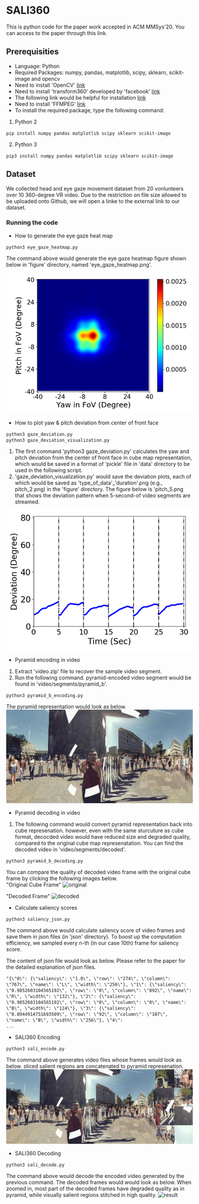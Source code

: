 # SALI360
This is python code for the paper work accepted in ACM MMSys'20. You can access to the paper through this link.

## Prerequisities
- Language: Python
- Required Packages: numpy, pandas, matplotlib, scipy, sklearn, scikit-image and opencv
- Need to install 'OpenCV' [link](https://www.pyimagesearch.com/2016/10/24/ubuntu-16-04-how-to-install-opencv/)
- Need to install 'transform360' developed by 'facebook' [link](https://github.com/facebook/transform360)
- The following link would be helpful for installation [link](https://github.com/facebook/transform360/issues/56)
- Need to install 'FFMPEG' [link](https://www.ffmpeg.org/download.html)
- To install the required package, type the following command:

1) Python 2
```
pip install numpy pandas matplotlib scipy sklearn scikit-image
```
2) Python 3
```
pip3 install numpy pandas matplotlib scipy sklearn scikit-image
```

## Dataset
We collected head and eye gaze movement dataset from 20 vonlunteers over 10 360-degree VR video. Due to the restriction on file size allowed to be uploaded onto Github, we will open a linke to the external link to our dataset.


### Running the code
- How to generate the eye gaze heat map
```
python3 eye_gaze_heatmap.py
```
The command above would generate the eye gaze heatmap figure shown below in 'figure' directory, named 'eye_gaze_heatmap.png'. 

![Data Filter](figure/eye_gaze_heatmap.png)

- How to plot yaw & pitch deviation from center of front face 
```
python3 gaze_deviation.py
python3 gaze_deviation_visualization.py
```
1. The first command 'python3 gaze_deviation.py' calculates the yaw and pitch deviation from the center of front face in cube map representation, which would be saved in a format of 'pickle' file in 'data' directory to be used in the following script. 
2. 'gaze_deviation_visualization.py' would save the deviation plots, each of which would be saved as 'type_of_data'_'duration'.png (e.g., pitch_2.png) in the 'figure' directory. The figure below is 'pitch_5.png that shows the deviation pattern when 5-second-of video segments are streamed. 

![Interpolation](figure/pitch_5.png)

- Pyramid encoding in video
1. Extract 'video.zip' file to recover the sample video segment.
2. Run the following command. pyramid-encoded video segment would be found in 'video/segments/pyramid_b'. 
```
python3 pyramid_b_encoding.py
```
The pyramid representation would look as below.
![pyramid](figure/pyra_b.png)

- Pyramid decoding in video
1. The following command would convert pyramid representation back into cube represenation. however, even with the same sturcuture as cube format, decocded video would have reduced size and degraded quality, compared to the original cube map represenatation. You can find the decoded video in 'video/segments/decoded'.
```
python3 pyramid_b_decoding.py
```
You can compare the quality of decoded video frame with the original cube frame by clicking the following images below. <br/>
"Original Cube Frame"
![original](figure/cube.png)

"Decoded Frame"
![decoded](figure/decoded.png)

- Calculate saliency scores
```
python3 saliency_json.py
```
The command above would calculate saliency score of video frames and save them in json files (in 'json' directory). To boost up the computation efficiency, we sampled every n-th (in our case 10th) frame for saliency score. <br/>

The content of json file would look as below. Please refer to the paper for the detailed explanation of json files.
```
"{\"0\": {\"saliency\": \"1.0\", \"row\": \"274\", \"column\": \"767\", \"name\": \"L\", \"width\": \"256\"}, \"1\": {\"saliency\": \"0.9852603104565192\", \"row\": \"0\", \"column\": \"892\", \"name\": \"R\", \"width\": \"132\"}, \"2\": {\"saliency\": \"0.9852603104565192\", \"row\": \"0\", \"column\": \"0\", \"name\": \"B\", \"width\": \"124\"}, \"3\": {\"saliency\": \"0.8944914751693509\", \"row\": \"92\", \"column\": \"107\", \"name\": \"B\", \"width\": \"256\"}, \"4\": 
...
```
- SALI360 Encoding
```
python3 sali_encode.py
```
The command above generates video files whose frames would look as below. sliced salient regions are concatenated to pyramid represenation.
![result](figure/result.png)


- SALI360 Decoding
```
python3 sali_decode.py
```
The command above would decode the encoded video generated by the previous command. The decoded frames would would look as below. When zoomed in, most part of the decoded frames have degraded quality as in pyramid, while visually salient regions stitched in high quality.
![result](figure/sali_decoded.png)
